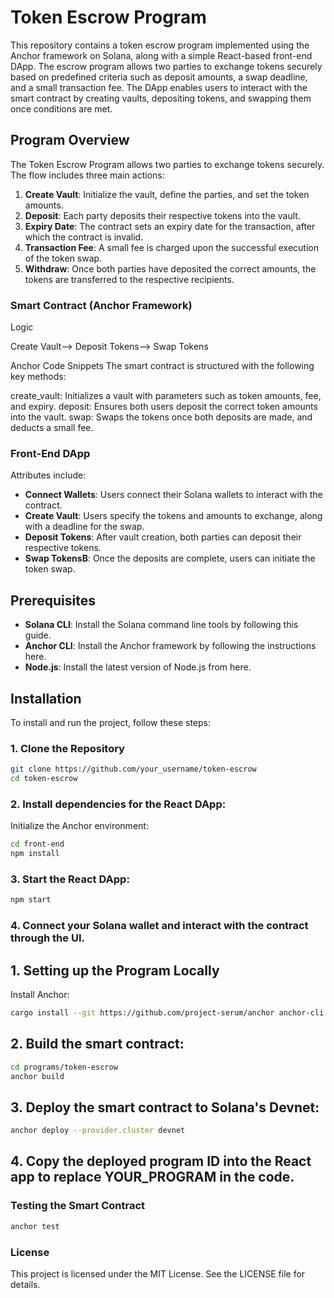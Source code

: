 # Token Escrow Program

This repository contains a token escrow program implemented using the Anchor framework on Solana, along with a simple React-based front-end DApp. The escrow program allows two parties to exchange tokens securely based on predefined criteria such as deposit amounts, a swap deadline, and a small transaction fee. The DApp enables users to interact with the smart contract by creating vaults, depositing tokens, and swapping them once conditions are met.

## Program Overview

The Token Escrow Program allows two parties to exchange tokens securely. The flow includes three main actions:

1. **Create Vault**: Initialize the vault, define the parties, and set the token amounts.
2. **Deposit**: Each party deposits their respective tokens into the vault.
3. **Expiry Date**: The contract sets an expiry date for the transaction, after which the contract is invalid.
4. **Transaction Fee**: A small fee is charged upon the successful execution of the token swap.
5. **Withdraw**: Once both parties have deposited the correct amounts, the tokens are transferred to the respective recipients.


### Smart Contract (Anchor Framework)

Logic

Create Vault--> Deposit Tokens--> Swap Tokens

Anchor Code Snippets
The smart contract is structured with the following key methods:

create_vault: Initializes a vault with parameters such as token amounts, fee, and expiry.
deposit: Ensures both users deposit the correct token amounts into the vault.
swap: Swaps the tokens once both deposits are made, and deducts a small fee.


### Front-End DApp

Attributes include:
- **Connect Wallets**: Users connect their Solana wallets to interact with the contract.
- **Create Vault**: Users specify the tokens and amounts to exchange, along with a deadline for the swap.
- **Deposit Tokens**: After vault creation, both parties can deposit their respective tokens.
- **Swap TokensB**: Once the deposits are complete, users can initiate the token swap.


## Prerequisites
- **Solana CLI**: Install the Solana command line tools by following this guide.
- **Anchor CLI**: Install the Anchor framework by following the instructions here.
- **Node.js**: Install the latest version of Node.js from here.

## Installation

To install and run the project, follow these steps:

### 1. Clone the Repository

```bash
git clone https://github.com/your_username/token-escrow
cd token-escrow
```

### 2. Install dependencies for the React DApp:
Initialize the Anchor environment:
```bash
cd front-end
npm install
```


### 3. Start the React DApp:

```bash
npm start
```

### 4. Connect your Solana wallet and interact with the contract through the UI.

## 1. Setting up the Program Locally
Install Anchor:
```bash
cargo install --git https://github.com/project-serum/anchor anchor-cli --locked
```

## 2. Build the smart contract:
```bash
cd programs/token-escrow
anchor build
```

## 3. Deploy the smart contract to Solana's Devnet:
```bash
anchor deploy --provider.cluster devnet
```

## 4. Copy the deployed program ID into the React app to replace YOUR_PROGRAM in the code.


### Testing the Smart Contract
```bash
anchor test
```

###  License
This project is licensed under the MIT License. See the LICENSE file for details.
